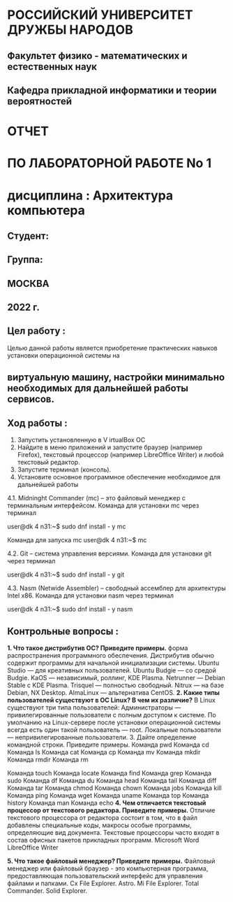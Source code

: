 # РОССИЙСКИЙ УНИВЕРСИТЕТ ДРУЖБЫ НАРОДОВ

## Факультет физико - математических и естественных наук

## Кафедра прикладной информатики и теории вероятностей

# ОТЧЕТ

# ПО ЛАБОРАТОРНОЙ РАБОТЕ No 1

# дисциплина : Архитектура компьютера

## Студент:

## Группа:

## МОСКВА

## 2022 г.


## Цел работу :

Целью данной работы является приобретение практических навыков установки операционной системы на

## виртуальную машину, настройки минимально необходимых для дальнейшей работы сервисов.

## Ход работы :

1. Запустить установленную в V irtualBox ОС
2. Найдите в меню приложений и запустите браузер (например Firefox), текстовый процессор (например
LibreOffice Writer) и любой текстовый редактор.
3. Запустите терминал (консоль).
4. Установите основное программное обеспечение необходимое для дальнейшей работы

4.1. Midninght Commander (mc) – это файловый менеджер с терминальным интерфейсом. Команда для
установки mc через терминал

user@dk 4 n31:~$ sudo dnf install - y mc

Команда для запуска mc user@dk 4 n31:~$ mc


4.2. Git – система управления версиями. Команда для установки git через терминал

user@dk 4 n31:~$ sudo dnf install - y git

4.3. Nasm (Netwide Assembler) – свободный ассемблер для архитектуры Intel x86. Команда для установки nasm
через терминал


user@dk 4 n31:~$ sudo dnf install - y nasm

## Контрольные вопросы :

**1. Что такое дистрибутив ОС? Приведите примеры.**
форма распространения программного обеспечения. Дистрибутив обычно содержит программы для начальной
инициализации системы.
Ubuntu Studio — для креативных пользователей.
Ubuntu Budgie — со средой Budgie.
KaOS — независимый, роллинг, KDE Plasma.
Netrunner — Debian Stable с KDE Plasma.
Trisquel — полностью свободный.
Nitrux — на базе Debian, NX Desktop.
AlmaLinux — альтернатива CentOS.
**2. Какие типы пользователей существуют в ОС Linux? В чем их различие?**
В Linux существуют три типа пользователей: Администраторы — привилегированные пользователи с полным
доступом к системе. По умолчанию на Linux-сервере после установки операционной системы всегда есть один
такой пользователь — root. Локальные пользователи — непривилегированные пользователи.
3. Дайте определение командной строки. Приведите примеры.
Команда pwd
Команда cd
Команда ls
Команда cat
Команда cp
Команда mv
Команда mkdir
Команда rmdir
Команда rm


Команда touch
Команда locate
Команда find
Команда grep
Команда sudo
Команда df
Команда du
Команда head
Команда tail
Команда diff
Команда tar
Команда chmod
Команда chown
Команда jobs
Команда kill
Команда ping
Команда wget
Команда uname
Команда top
Команда history
Команда man
Команда echo
**4. Чем отличается текстовый процессор от текстового редактора. Приведите примеры.**
Отличие текстового процессора от редактора состоит в том, что в файл добавлены специальные коды, макросы
особые программы, определяющие вид документа. Текстовые процессоры часто входят в состав офисных
пакетов прикладных программ.
Microsoft Word
LibreOffice Writer

**5. Что такое файловый менеджер? Приведите примеры.**
Файловый менеджер или файловый браузер - это компьютерная программа, предоставляющая
пользовательский интерфейс для управления файлами и папками.
Cx File Explorer.
Astro.
Mi File Explorer.
Total Commander.
Solid Explorer.


